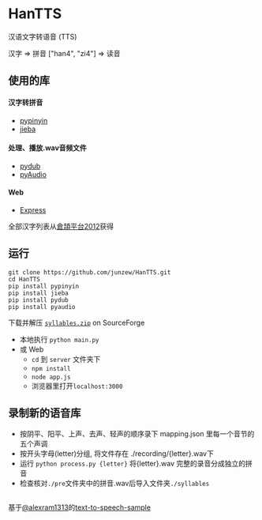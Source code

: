 # HanTTS

汉语文字转语音 (TTS)

汉字 => 拼音 ["han4", "zi4"] => 读音

## 使用的库

#### 汉字转拼音
- [pypinyin](https://github.com/mozillazg/python-pinyin)
- [jieba](https://github.com/fxsjy/jieba)

#### 处理、播放.wav音频文件
- [pydub](https://github.com/jiaaro/pydub)
- [pyAudio](https://people.csail.mit.edu/hubert/pyaudio/)

#### Web
- [Express](https://expressjs.com)

全部汉字列表从[倉頡平台2012](https://chinese.stackexchange.com/questions/22484/list-of-all-traditional-chinese-characters)获得

## 运行

```
git clone https://github.com/junzew/HanTTS.git
cd HanTTS
pip install pypinyin
pip install jieba
pip install pydub
pip install pyaudio
```

下载并解压 [`syllables.zip`](https://sourceforge.net/projects/hantts/files/?source=navbar) on SourceForge

- 本地执行 `python main.py`
- 或 Web
	- `cd` 到 `server` 文件夹下
	- `npm install`
	- `node app.js`
	- 浏览器里打开`localhost:3000` 

## 录制新的语音库
- 按阴平、阳平、上声、去声、轻声的顺序录下 mapping.json 里每一个音节的五个声调
- 按开头字母(letter)分组, 将文件存在 ./recording/{letter}.wav下
- 运行 `python process.py {letter}` 将{letter}.wav 完整的录音分成独立的拼音
- 检查核对`./pre`文件夹中的拼音.wav后导入文件夹`./syllables`

## 
基于[@alexram1313](https://github.com/alexram1313)的[text-to-speech-sample](https://github.com/alexram1313/text-to-speech-sample)